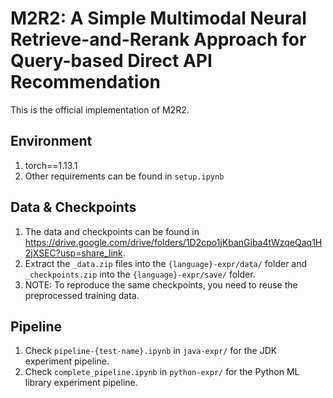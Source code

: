 # M2R2: A Simple Multimodal Neural Retrieve-and-Rerank Approach for Query-based Direct API Recommendation

This is the official implementation of M2R2.

## Environment

1. torch==1.13.1
2. Other requirements can be found in `setup.ipynb`

## Data & Checkpoints

1. The data and checkpoints can be found in https://drive.google.com/drive/folders/1D2cpo1jKbanGiba4tWzqeQaq1H2jXSEC?usp=share_link.
2. Extract the `_data.zip` files into the `{language}-expr/data/` folder and `_checkpoints.zip` into the `{language}-expr/save/` folder.
3. NOTE: To reproduce the same checkpoints, you need to reuse the preprocessed training data.

## Pipeline

1. Check `pipeline-{test-name}.ipynb` in `java-expr/` for the JDK experiment pipeline.
2. Check `complete_pipeline.ipynb` in `python-expr/` for the Python ML library experiment pipeline.